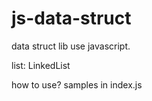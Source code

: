# js-data-struct
data struct lib use javascript.

list:
LinkedList

how to use?
samples in index.js
